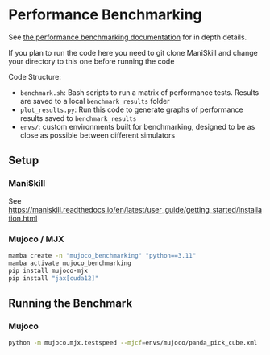 # Performance Benchmarking

See [the performance benchmarking documentation](https://maniskill.readthedocs.io/en/latest/user_guide/additional_resources/performance_benchmarking.html) for in depth details.

If you plan to run the code here you need to git clone ManiSkill and change your directory to this one before running the code

Code Structure:
- `benchmark.sh`: Bash scripts to run a matrix of performance tests. Results are saved to a local `benchmark_results` folder
- `plot_results.py`: Run this code to generate graphs of performance results saved to `benchmark_results`
- `envs/`: custom environments built for benchmarking, designed to be as close as possible between different simulators


## Setup

### ManiSkill

See https://maniskill.readthedocs.io/en/latest/user_guide/getting_started/installation.html

### Mujoco / MJX

```bash
mamba create -n "mujoco_benchmarking" "python==3.11"
mamba activate mujoco_benchmarking
pip install mujoco-mjx
pip install "jax[cuda12]"
```

## Running the Benchmark


### Mujoco

```bash
python -m mujoco.mjx.testspeed --mjcf=envs/mujoco/panda_pick_cube.xml   --base_path=. --batch_size=4096 --nstep=100
```